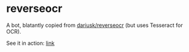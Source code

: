 # reverseocr

A bot, blatantly copied from [dariusk/reverseocr](https://github.com/dariusk/reverseocr) (but uses Tesseract for OCR).

See it in action: [link](https://vk.com/reverseocr)

